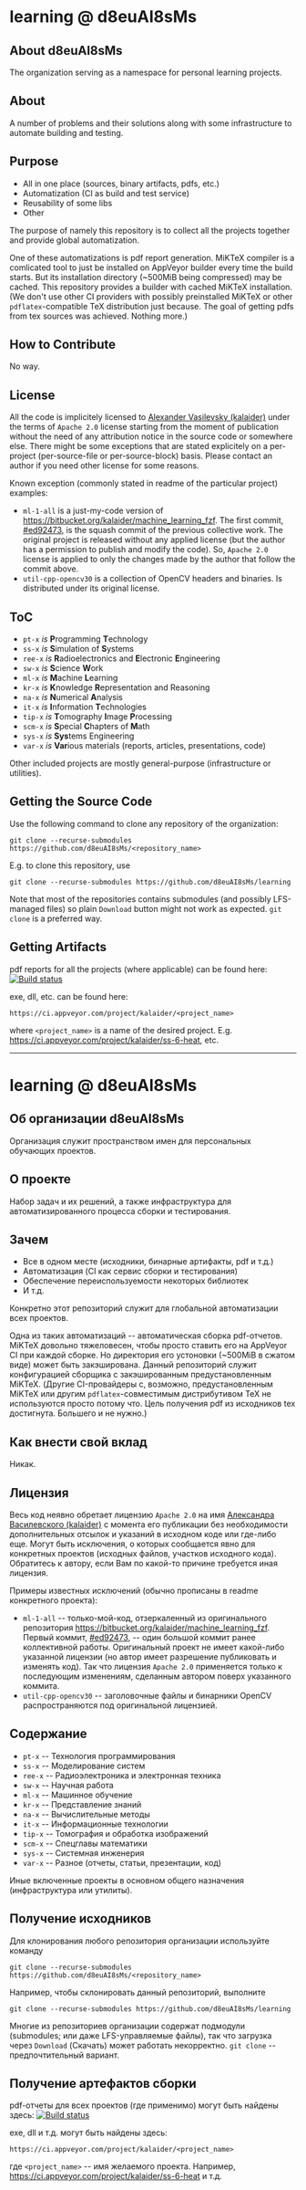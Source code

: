 # learning @ d8euAI8sMs

## About d8euAI8sMs

The organization serving as a namespace for personal learning projects.

## About

A number of problems and their solutions along with some infrastructure to automate building and testing.

## Purpose

* All in one place (sources, binary artifacts, pdfs, etc.)
* Automatization (CI as build and test service)
* Reusability of some libs
* Other

The purpose of namely this repository is to collect all the projects together and provide global automatization.

One of these automatizations is pdf report generation. MiKTeX compiler is a comlicated tool to just be installed on AppVeyor builder every time the build starts. But its installation directory (~500MiB being compressed) may be cached. This repository provides a builder with cached MiKTeX installation. (We don't use other CI providers with possibly preinstalled MiKTeX or other `pdflatex`-compatible TeX distribution just because. The goal of getting pdfs from tex sources was achieved. Nothing more.)

## How to Contribute

No way.

## License

All the code is implicitely licensed to [Alexander Vasilevsky (kalaider)](https://github.com/kalaider) under the terms of `Apache 2.0` license starting from the moment of publication without the need of any attribution notice in the source code or somewhere else. There might be some exceptions that are stated explicitely on a per-project (per-source-file or per-source-block) basis. Please contact an author if you need other license for some reasons.

Known exception (commonly stated in readme of the particular project) examples:

* `ml-1-all` is a just-my-code version of https://bitbucket.org/kalaider/machine_learning_fzf. The first commit, [#ed92473](https://github.com/d8euAI8sMs/ml-1-all/commit/ed924739686c443dc4816916cd8a6c9a6be6d1dc), is the squash commit of the previous collective work. The original project is released without any applied license (but the author has a permission to publish and modify the code). So, `Apache 2.0` license is applied to only the changes made by the author that follow the commit above.
* `util-cpp-opencv30` is a collection of OpenCV headers and binaries. Is distributed under its original license.

## ToC

* `pt-x` _is_ **P**rogramming **T**echnology
* `ss-x` _is_ **S**imulation of **S**ystems
* `ree-x` _is_ **R**adioelectronics and **E**lectronic **E**ngineering
* `sw-x` _is_ **S**cience **W**ork
* `ml-x` _is_ **M**achine **L**earning
* `kr-x` _is_ **K**nowledge **R**epresentation and Reasoning
* `na-x` _is_ **N**umerical **A**nalysis
* `it-x` _is_ **I**nformation **T**echnologies
* `tip-x` _is_ **T**omography **I**mage **P**rocessing
* `scm-x` _is_ **S**pecial **C**hapters of **M**ath
* `sys-x` _is_ **Sys**tems Engineering
* `var-x` _is_ **Var**ious materials (reports, articles, presentations, code)

Other included projects are mostly general-purpose (infrastructure or utilities).

## Getting the Source Code

Use the following command to clone any repository of the organization:

```git
git clone --recurse-submodules https://github.com/d8euAI8sMs/<repository_name>
```

E.g. to clone this repository, use

```git
git clone --recurse-submodules https://github.com/d8euAI8sMs/learning
```

Note that most of the repositories contains submodules (and possibly LFS-managed files) so plain `Download` button might not work as expected. `git clone` is a preferred way.

## Getting Artifacts

pdf reports for all the projects (where applicable) can be found here: [![Build status](https://ci.appveyor.com/api/projects/status/1n2vfw3i1l7mp23x?svg=true)](https://ci.appveyor.com/project/kalaider/learning)

exe, dll, etc. can be found here:

```
https://ci.appveyor.com/project/kalaider/<project_name>
```

where `<project_name>` is a name of the desired project. E.g. https://ci.appveyor.com/project/kalaider/ss-6-heat, etc.

---

# learning @ d8euAI8sMs

## Об организации d8euAI8sMs

Организация служит пространством имен для персональных обучающих проектов.

## О проекте

Набор задач и их решений, а также инфраструктура для автоматизированного процесса сборки и тестирования.

## Зачем

* Все в одном месте (исходники, бинарные артифакты, pdf и т.д.)
* Автоматизация (CI как сервис сборки и тестирования)
* Обеспечение переиспользуемости некоторых библиотек
* И т.д.

Конкретно этот репозиторий служит для глобальной автоматизации всех проектов.

Одна из таких автоматизаций -- автоматическая сборка pdf-отчетов. MiKTeX довольно тяжеловесен, чтобы просто ставить его на AppVeyor CI при каждой сборке. Но директория его устоновки (~500MiB в сжатом виде) может быть закэширована. Данный репозиторий служит конфигурацией сборщика с закэшированным предустановленным MiKTeX. (Другие CI-провайдеры с, возможно, предустановленным MiKTeX или другим `pdflatex`-совместимым дистрибутивом TeX не используются просто потому что. Цель получения pdf из исходников tex достигнута. Большего и не нужно.)

## Как внести свой вклад

Никак.

## Лицензия

Весь код неявно обретает лицензию `Apache 2.0` на имя [Александра Василевского (kalaider)](https://github.com/kalaider) с момента его публикации без необходимости дополнительных отсылок и указаний в исходном коде или где-либо еще. Могут быть исключения, о которых сообщается явно для конкретных проектов (исходных файлов, участков исходного кода). Обратитесь к автору, если Вам по какой-то причине требуется иная лицензия.

Примеры известных исключений (обычно прописаны в readme конкретного проекта):

* `ml-1-all` -- только-мой-код, отзеркаленный из оригинального репозитория https://bitbucket.org/kalaider/machine_learning_fzf. Первый коммит, [#ed92473](https://github.com/d8euAI8sMs/ml-1-all/commit/ed924739686c443dc4816916cd8a6c9a6be6d1dc), -- один большой коммит ранее коллективной работы. Оригинальный проект не имеет какой-либо указанной лицензии (но автор имеет разрешение публиковать и изменять код). Так что лицензия `Apache 2.0` применяется только к последующим изменениям, сделанным автором поверх указанного коммита.
* `util-cpp-opencv30` -- заголовочные файлы и бинарники OpenCV распространяются под оригинальной лицензией.

## Содержание

* `pt-x` -- Технология программирования
* `ss-x` -- Моделирование систем
* `ree-x` -- Радиоэлектроника и электронная техника
* `sw-x` -- Научная работа
* `ml-x` -- Машинное обучение
* `kr-x` -- Представление знаний
* `na-x` -- Вычислительные методы
* `it-x` -- Информационные технологии
* `tip-x` -- Томография и обработка изображений
* `scm-x` -- Спецглавы математики
* `sys-x` -- Системная инженерия
* `var-x` -- Разное (отчеты, статьи, презентации, код)

Иные включенные проекты в основном общего назначения (инфраструктура или утилиты).

## Получение исходников

Для клонирования любого репозитория организации используйте команду

```git
git clone --recurse-submodules https://github.com/d8euAI8sMs/<repository_name>
```

Например, чтобы склонировать данный репозиторий, выполните

```git
git clone --recurse-submodules https://github.com/d8euAI8sMs/learning
```

Многие из репозиториев организации содержат подмодули (submodules; или даже LFS-управляемые файлы), так что загрузка через `Download` (Скачать) может работать некорректно. `git clone` -- предпочтительный вариант.

## Получение артефактов сборки

pdf-отчеты для всех проектов (где применимо) могут быть найдены здесь: [![Build status](https://ci.appveyor.com/api/projects/status/1n2vfw3i1l7mp23x?svg=true)](https://ci.appveyor.com/project/kalaider/learning)

exe, dll и т.д. могут быть найдены здесь:

```
https://ci.appveyor.com/project/kalaider/<project_name>
```

где `<project_name>` -- имя желаемого проекта. Например, https://ci.appveyor.com/project/kalaider/ss-6-heat и т.д.
